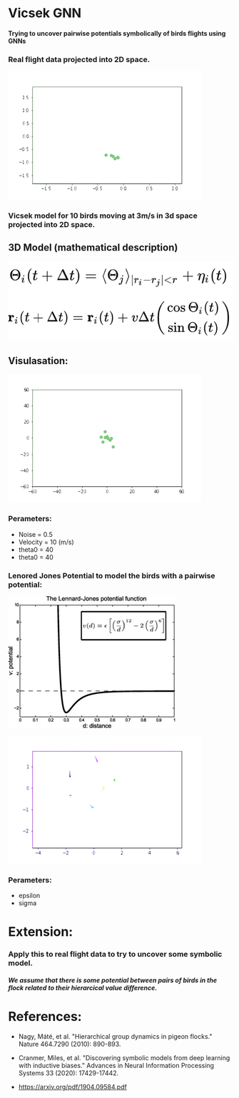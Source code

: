 # Vicsek GNN

#### Trying to uncover pairwise potentials symbolically of birds flights using GNNs


### Real flight data projected into 2D space.
![](./animations/flight_ff2.gif)


### Vicsek model for 10 birds moving at 3m/s in 3d space projected into 2D space.
## 3D Model (mathematical description)
![](./images/v2.png)
![](./images/v1.png)
## Visulasation:  
![](./animations/vicsek.gif)

### Perameters: 
- Noise = 0.5 
- Velocity = 10 (m/s)
- theta0 = 40
- theta0 = 40

### Lenored Jones Potential to model the birds with a pairwise potential:  
![](./images/ljp.png)


![](./animations/lj.gif)

### Perameters: 
- epsilon 
- sigma 


# Extension:

### Apply this to real flight data to try to uncover some symbolic model.

##### We assume that there is some potential between pairs of birds in the flock related to their hierarcical value difference.

# References:

- Nagy, Máté, et al. "Hierarchical group dynamics in pigeon flocks." Nature 464.7290 (2010): 890-893.

- Cranmer, Miles, et al. "Discovering symbolic models from deep learning with inductive biases." Advances in Neural Information Processing Systems 33 (2020): 17429-17442.

- https://arxiv.org/pdf/1904.09584.pdf